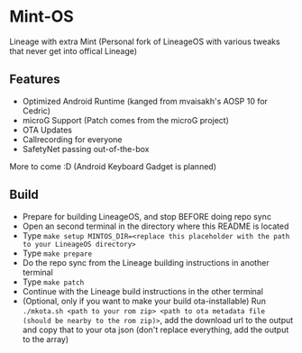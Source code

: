 # Mint-OS
Lineage with extra Mint (Personal fork of LineageOS with various tweaks that never get into offical Lineage)
## Features
- Optimized Android Runtime (kanged from mvaisakh's AOSP 10 for Cedric)
- microG Support (Patch comes from the microG project)
- OTA Updates
- Callrecording for everyone
- SafetyNet passing out-of-the-box

More to come :D (Android Keyboard Gadget is planned)
## Build
- Prepare for building LineageOS, and stop BEFORE doing repo sync
- Open an second terminal in the directory where this README is located
- Type `make setup MINTOS_DIR=<replace this placeholder with the path to your LineageOS directory>`
- Type `make prepare`
- Do the repo sync from the Lineage building instructions in another terminal
- Type `make patch`
- Continue with the Lineage build instructions in the other terminal
- (Optional, only if you want to make your build ota-installable) Run `./mkota.sh <path to your rom zip> <path to ota metadata file (should be nearby to the rom zip)>`, add the download url to the output and copy that to your ota json (don't replace everything, add the output to the array)

